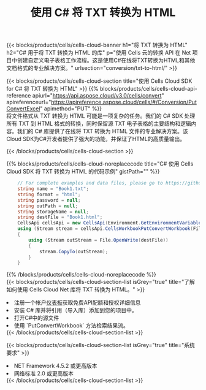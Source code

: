 ﻿---
title: 使用 C# 将 TXT 转换为 HTML
description: 利用C#的Aspose.Cells Cloud SDK将TXT格式文件转换为HTML格式文件。
kwords: Excel, Convert TXT to HTML, REST, C#
howto: How to convert TXT to HTML using Aspose.Cells Cloud C# library.
---
{{< blocks/products/cells/cells-cloud-banner h1="将 TXT 转换为 HTML" h2="C# 用于将 TXT 转换为 HTML 的库" p="使用 Cells 云的转换 API 在 Net 项目中创建自定义电子表格工作流程。这是使用C#在线将TXT转换为HTML和其他文档格式的专业解决方案。" urlsection="conversion/txt-to-html/" >}}

{{< blocks/products/cells/cells-cloud-section title="使用 Cells Cloud SDK for C# 将 TXT 转换为 HTML" >}}
{{% blocks/products/cells/cells-cloud-api-reference apiurl="https://api.aspose.cloud/v3.0/cells/convert" apireferenceurl="https://apireference.aspose.cloud/cells/#/Conversion/PutConvertExcel" apimethod="PUT" %}}
<br/>
将文件格式从 TXT 转换为 HTML 可能是一项复杂的任务。我们的 C# SDK 处理所有 TXT 到 HTML 格式的转换，同时保留源 TXT 电子表格的主要结构和逻辑内容。我们的 C# 库提供了在线将 TXT 转换为 HTML 文件的专业解决方案。该Cloud SDK为C#开发者提供了强大的功能，并保证了HTML的高质量输出。

{{< /blocks/products/cells/cells-cloud-section >}}

{{% blocks/products/cells/cells-cloud-noreplacecode title="C# 使用 Cells Cloud SDK 将 TXT 转换为 HTML 的代码示例" gistPath="" %}}
 
```cs
    // For complete examples and data files, please go to https://github.com/aspose-cells-cloud/aspose-cells-cloud-dotnet/
    string name = "Book1.txt";
    string format = "html";
    string password = null;
    string outPath = null;
    string storageName = null;
    string destFile = "Book1.html";
    CellsApi cellsApi = new CellsApi(Environment.GetEnvironmentVariable("ProductClientId"), Environment.GetEnvironmentVariable("ProductClientSecret"));
    using (Stream stream = cellsApi.CellsWorkbookPutConvertWorkbook(File.OpenRead(name), format, password, outPath, storageName))
    {
        using (Stream outStream = File.OpenWrite(destFile))
        {
            stream.CopyTo(outStream);
        }
    }
```
 
{{% /blocks/products/cells/cells-cloud-noreplacecode %}}
<br/>
{{< blocks/products/cells/cells-cloud-section-list isGrey="true" title="了解如何使用 Cells Cloud Net 库将 TXT 转换为 HTML。" >}}
<li>注册一个帐户<a href="https://dashboard.aspose.cloud/">仪表板</a>获取免费API配额和授权详细信息</li>
<li>安装 C# 库并将引用（导入库）添加到您的项目中。</li>
<li>打开C#中的源文件</li>
<li>使用 `PutConvertWorkbook` 方法检索结果流。</li>
{{< /blocks/products/cells/cells-cloud-section-list >}}

{{< blocks/products/cells/cells-cloud-section-list isGrey="true" title="系统要求" >}}
<li>NET Framework 4.5.2 或更高版本</li>
<li>网络标准 2.0 或更高版本</li>
{{< /blocks/products/cells/cells-cloud-section-list >}}
